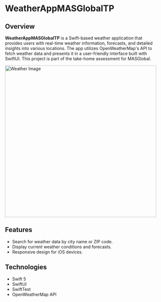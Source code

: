 # WeatherAppMASGlobalTP

## Overview

**WeatherAppMASGlobalTP** is a Swift-based weather application that provides users with real-time weather information, forecasts, and detailed insights into various locations. 
The app utilizes OpenWeatherMap's API to fetch weather data and presents it in a user-friendly interface built with SwiftUI. 
This project is part of the take-home assessment for MASGlobal.

<img src="https://github.com/user-attachments/assets/c9c93a2b-faec-4f2a-b8df-b81b1935b6c7" alt="Weather Image" height="500">




## Features

- Search for weather data by city name or ZIP code.
- Display current weather conditions and forecasts.
- Responsive design for iOS devices.

## Technologies

- Swift 5
- SwiftUI
- SwiftTest
- OpenWeatherMap API
